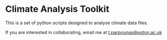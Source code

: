 # Climate Analysis Toolkit

This is a set of python scripts designed to analyse climate data files.

If you are interested in collaborating, email me at t.parpounas@soton.ac.uk
